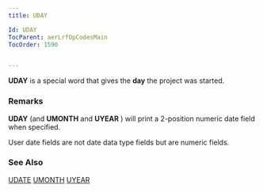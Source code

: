 ```yaml
---
title: UDAY

Id: UDAY
TocParent: aerLrfOpCodesMain
TocOrder: 1590


---
```


**UDAY** is a special word that gives the **day** the project was started. 

### Remarks
**UDAY** (and **UMONTH** and **UYEAR** ) will print a 2-position numeric date field when specified. 

User date fields are not date data type fields but are numeric fields.

### See Also
[UDATE](UDATE.html)
[UMONTH](UMONTH.html)
[UYEAR](UYEAR.html) 
